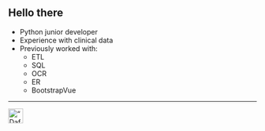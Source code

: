## Hello there

- Python junior developer
- Experience with clinical data
- Previously worked with:
  - ETL
  - SQL
  - OCR
  - ER
  - BootstrapVue

------
<a href="https://www.linkedin.com/in/dafne-nogueiras-liste/">
  <img align="left" alt=“Dafne's LinkdeIn" width="30px" src="https://img.icons8.com/color/96/000000/linkedin-circled--v2.png" />
</a>
<!--
**dafnenliste-ship-it/dafnenliste-ship-it** is a ✨ _special_ ✨ repository because its `README.md` (this file) appears on your GitHub profile.

Here are some ideas to get you started:

- 🔭 I’m currently working on ...
- 🌱 I’m currently learning ...
- 👯 I’m looking to collaborate on ...
- 🤔 I’m looking for help with ...
- 💬 Ask me about ...
- 📫 How to reach me: ...
- 😄 Pronouns: ...
- ⚡ Fun fact: ...
-->
